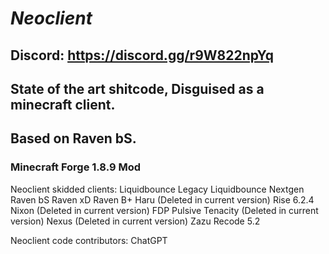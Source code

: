 # *Neoclient*
## Discord: https://discord.gg/r9W822npYq

## State of the art shitcode, Disguised as a minecraft client.

## Based on Raven bS.

### Minecraft Forge 1.8.9 Mod



Neoclient skidded clients:
Liquidbounce Legacy
Liquidbounce Nextgen
Raven bS
Raven xD
Raven B+
Haru (Deleted in current version)
Rise 6.2.4
Nixon (Deleted in current version)
FDP
Pulsive
Tenacity (Deleted in current version)
Nexus (Deleted in current version)
Zazu Recode 5.2

Neoclient code contributors:
ChatGPT 

